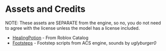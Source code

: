 # Assets and Credits

NOTE: These assets are SEPARATE from the engine, so no, you do not need to agree with the license unless the model has a license included.

- [HealingPotion](HealingPotion.rbxm) - From Roblox Catalog
- [Footsteps](footsteps.rbxm) - Footstep scripts from ACS engine, sounds by *uglyburger0*
